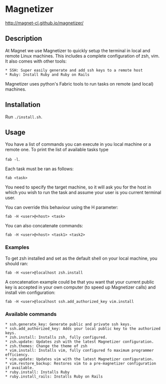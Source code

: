 # Magnetizer

http://magnet-cl.github.io/magnetizer/

## Description
At Magnet we use Magnetizer to quickly setup the terminal in local and remote Linux machines. This includes a complete configuration of zsh, vim.
It also comes with other tools:

    * SSH: Super easily generate and add ssh keys to a remote host
    * Ruby: Install Ruby and Ruby on Rails

Magnetizer uses python's Fabric tools to run tasks on remote (and local) machines.

## Installation

Run `./install.sh`.

## Usage
You have a list of commands you can execute in you local machine or a remote one. To print the list of available tasks type

`fab -l`.

Each task must be ran as follows:

`fab <task>`

You need to specify the target machine, so it will ask you for the host in which you wish to run the task and assume your user is you current terminal user.

You can override this behaviour using the H parameter:

`fab -H <user>@<host> <task>`

You can also concatenate commands:

`fab -H <user>@<host> <task1> <task2>`

### Examples
To get zsh installed and set as the default shell on your local machine, you should ran:

`fab -H <user>@localhost zsh.install `

A concatenation example could be that you want that your current public key is accepted in your own computer (to speed up Magnetizer calls) and install vim configuration:

`fab -H <user>@localhost ssh.add_authorized_key vim.install`

### Available commands

    * ssh.generate_key: Generate public and private ssh keys.
    * ssh.add_authorized_key: Adds your local public key to the authorized keys.
    * zsh.install: Installs zsh, fully configured.
    * zsh.update: Updates zsh with the latest Magnetizer configuration.
    * zsh.themes: Change the theme of zsh
    * vim.install: Installs vim, fully configured fo maximum programmer efficiency.
    * vim.update: Updates vim with the latest Magnetizer configuration.
    * vim.restore_backup: Restores vim to a pre-magnetizer configuration if available.
    * ruby.install: Installs Ruby
    * ruby.install_rails: Installs Ruby on Rails
